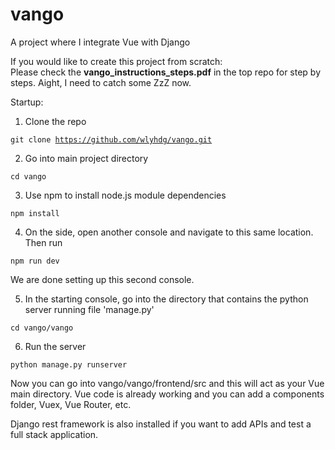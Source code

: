 # vango
A project where I integrate Vue with Django

If you would like to create this project from scratch:
<br />Please check the <b>vango_instructions_steps.pdf</b> in the top repo for step by steps. Aight, I need to catch some ZzZ now.

Startup:

1. Clone the repo

<code>git clone https://github.com/wlyhdg/vango.git</code>

2. Go into main project directory

<code>cd vango</code>

3. Use npm to install node.js module dependencies 

<code>npm install</code>

4. On the side, open another console and navigate to this same location. Then run

<code>npm run dev</code>

We are done setting up this second console.

5. In the starting console, go into the directory that contains the python server running file 'manage.py'

<code>cd vango/vango</code>

6. Run the server 

<code>python manage.py runserver</code>

Now you can go into vango/vango/frontend/src and this will act as your Vue main directory. Vue code is already working and you can add a components folder, Vuex, Vue Router, etc.

Django rest framework is also installed if you want to add APIs and test a full stack application.
